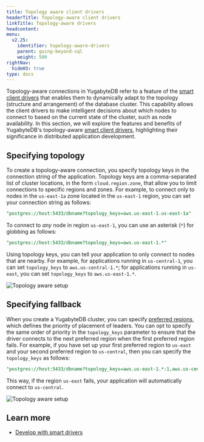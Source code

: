 ```yaml
---
title: Topology aware client drivers
headerTitle: Topology-aware client drivers
linkTitle: Topology-aware drivers
headcontent:
menu:
  v2.25:
    identifier: topology-aware-drivers
    parent: going-beyond-sql
    weight: 500
rightNav:
  hideH3: true
type: docs
---
```


Topology-aware connections in YugabyteDB refer to a feature of the [smart client drivers](../../../drivers-orms/smart-drivers/) that enables them to dynamically adapt to the topology (structure and arrangement) of the database cluster. This capability allows the client drivers to make intelligent decisions about which nodes to connect to based on the current state of the cluster, such as node availability. In this section, we will explore the features and benefits of YugabyteDB's topology-aware [smart client drivers](../../../drivers-orms/smart-drivers/), highlighting their significance in distributed application development.

## Specifying topology

To create a topology-aware connection, you specify topology keys in the connection string of the application. Topology keys are a comma-separated list of cluster locations, in the form `cloud.region.zone`, that allow you to limit connections to specific regions and zones. For example, to connect only to nodes in the `us-east-1a` zone located in the `us-east-1` region, you can set your connection string as follows:

```sql
"postgres://host:5433/dbname?topology_keys=aws.us-east-1.us-east-1a"
```

To connect to _any_ node in region `us-east-1`, you can use an asterisk (`*`) for globbing as follows:

```sql
"postgres://host:5433/dbname?topology_keys=aws.us-east-1.*"
```

Using topology keys, you can tell your application to only connect to nodes that are nearby. For example, for applications running in `us-central-1`, you can set `topology_keys` to `aws.us-central-1.*`; for applications running in `us-east`, you can set `topology_keys` to `aws.us-east-1.*`.

![Topology aware setup](/images/explore/smart-driver-setup.png)

## Specifying fallback

When you create a YugabyteDB cluster, you can specify [preferred regions](../../../explore/multi-region-deployments/synchronous-replication-ysql/#preferred-region), which defines the priority of placement of leaders. You can opt to specify the same order of priority in the `topology_keys` parameter to ensure that the driver connects to the next preferred region when the first preferred region fails. For example, if you have set up your first preferred region to `us-east` and your second preferred region to `us-central`, then you can specify the `topology_keys` as follows:

```sql
"postgres://host:5433/dbname?topology_keys=aws.us-east-1.*:1,aws.us-central-1.*:2"
```

This way, if the region `us-east` fails, your application will automatically connect to `us-central`.

![Topology aware setup](/images/explore/smart-driver-failover.png)

## Learn more

- [Develop with smart drivers](../../../drivers-orms/smart-drivers/)